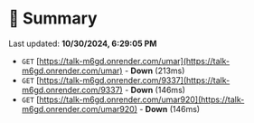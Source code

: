 # 📖 Summary
Last updated: **10/30/2024, 6:29:05 PM**

- `GET` [https://talk-m6gd.onrender.com/umar](https://talk-m6gd.onrender.com/umar) - **Down** (213ms)
- `GET` [https://talk-m6gd.onrender.com/9337](https://talk-m6gd.onrender.com/9337) - **Down** (146ms)
- `GET` [https://talk-m6gd.onrender.com/umar920](https://talk-m6gd.onrender.com/umar920) - **Down** (146ms)
